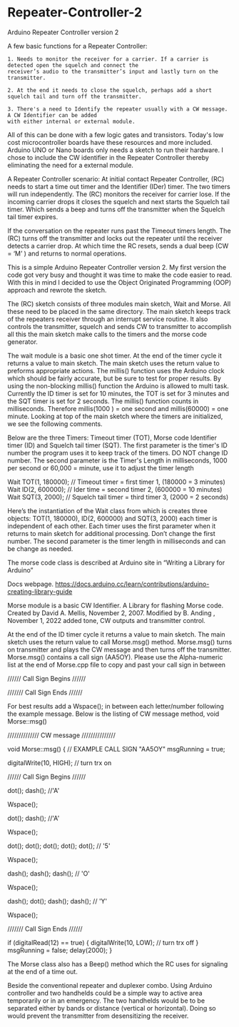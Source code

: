 # Repeater-Controller-2
Arduino Repeater Controller version 2
       
A few basic functions for a Repeater Controller: 

    1. Needs to monitor the receiver for a carrier. If a carrier is detected open the squelch and connect the  
    receiver’s audio to the transmitter’s input and lastly turn on the transmitter.
    
    2. At the end it needs to close the squelch, perhaps add a short squelch tail and turn off the transmitter.
    
    3. There's a need to Identify the repeater usually with a CW message. A CW Identifier can be added 
    with either internal or external module.  
       

All of this can be done with a few logic gates and transistors. Today's low cost microcontroller boards have these resources and more included. Arduino UNO or Nano boards only needs a sketch to run their hardware. I chose to include the CW identifier in the Repeater Controller thereby eliminating the need for a external module.

A Repeater Controller scenario: 
At initial contact Repeater Controller, (RC)  needs to start a time out timer and the Identifier (IDer) timer. The two timers will run independently. The (RC) monitors the receiver for carrier lose. If the incoming  carrier drops it closes the squelch and next starts the Squelch tail timer. Which sends a beep and turns off the transmitter when the Squelch tail timer expires. 

If the conversation on the repeater runs past the Timeout timers length. The (RC) turns off the transmitter and locks out the repeater until  the receiver detects a carrier drop. At which time the RC resets, sends a dual beep (CW = ‘M’ ) and returns to normal operations.

This is a simple Arduino Repeater Controller version 2. My first version the code got very busy and thought it was time to make the code easier to read. With this in mind I decided to use the Object Originated Programming  (OOP) approach and rewrote the sketch. 

The (RC) sketch consists of three modules main sketch, Wait and Morse. All these need to be placed in the same directory. The main sketch keeps track of the repeaters receiver through an interrupt service routine. It also controls the transmitter, squelch and sends CW to transmitter to accomplish all this the main sketch make calls to the timers and the morse code generator. 

The wait module is a basic one shot timer. At the end of the timer cycle it returns a value to main sketch. The main sketch uses the return value to preforms appropriate actions. The millis() function uses the Arduino clock which should be fairly accurate, but be sure to test for proper results. By using the non-blocking millis() function the Arduino is allowed to multi task. Currently the ID timer is set for 10 minutes, the TOT is set for 3 minutes and the SQT timer is set for 2 seconds. The millis() function counts in milliseconds. Therefore millis(1000 ) = one second and millis(60000) = one minute. Looking at top of the main sketch where the timers are initialized, we see the following comments. 

Below are the three Timers: Timeout timer (TOT), Morse code Identifier timer (ID) and Squelch tail timer (SQT). The first parameter is the timer's ID number the program uses it to keep track of the timers. DO NOT change ID number.
The second parameter is the Timer's Length in milliseconds, 1000 per second or 60,000 = minute, use it to adjust the timer length

Wait TOT(1, 180000); // Timeout timer = first timer 1, (180000 = 3 minutes)
Wait ID(2, 600000); // Ider time = second timer 2, (600000 = 10 minutes)
Wait SQT(3, 2000); // Squelch tail timer = third timer 3, (2000 = 2 seconds)

Here’s the instantiation of the Wait class from which is creates three objects: TOT(1, 180000), ID(2, 600000) and SQT(3, 2000) each timer is independent of each other. Each timer uses the first parameter when it returns to main sketch for additional processing. Don’t change the first number. The second parameter is the timer length in milliseconds and can be change as needed.

The morse code class is described at Arduino site in “Writing a Library for Arduino”

Docs webpage.  https://docs.arduino.cc/learn/contributions/arduino-creating-library-guide

  Morse module is a basic CW Identifier. A Library for flashing Morse code.
  Created by David A. Mellis, November 2, 2007.
  Modified by B. Anding , November 1, 2022  added tone, CW outputs and transmitter control.

At the end of the ID timer cycle it returns a value to main sketch. The main sketch uses the return value to call Morse.msg() method. Morse.msg() turns on transmitter and plays the CW message and then turns off the transmitter. 
Morse.msg() contains a call sign (AA5OY). Please use the Alpha-numeric list at the end of Morse.cpp file to copy and past your call sign in between 

////// Call Sign Begins  //////
                
                
/////// Call Sign Ends  //////

For best results add a Wspace(); in between each letter/number following the example message.
Below is the listing of CW message method, void Morse::msg()

////////////// CW message  ///////////////

void Morse::msg()
{
  // EXAMPLE CALL SIGN "AA5OY"
  msgRunning = true;

  digitalWrite(10, HIGH); // turn trx on

  ////// Call Sign Begins  //////
  
  dot(); dash(); //'A'
  
  Wspace();
  
  dot(); dash(); //'A'
  
  Wspace();
  
  dot(); dot(); dot(); dot(); dot(); // '5'
  
  Wspace();
  
  dash(); dash(); dash(); // 'O'
  
  Wspace();
  
  dash();  dot();  dash(); dash(); // 'Y'
  
  Wspace();
  
  /////// Call Sign Ends  //////
  

  if (digitalRead(12) == true)
  {
    digitalWrite(10, LOW); // turn trx off
  }
  msgRunning = false;
  delay(2000);
}

The Morse class also has a Beep() method which the RC uses for signaling at the end of a time out. 

Beside the conventional repeater and duplexer combo.  Using Arduino controller and two handhelds could be a simple way to active area temporarily or in an emergency. The two handhelds would be to be separated either by bands or distance (vertical or horizontal). Doing so would prevent the transmitter from  desensitizing the receiver.
